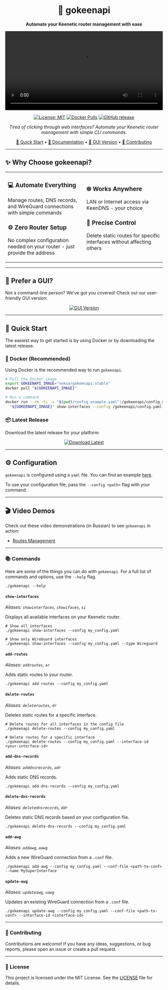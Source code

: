 <div align="center">

# 🚀 gokeenapi

**Automate your Keenetic router management with ease**

<p align="center">
  <video src="https://github.com/user-attachments/assets/404e89cc-4675-42c4-ae93-4a0955b06348" width="100%"></video>
</p>

[![License: MIT](https://img.shields.io/badge/License-MIT-yellow.svg)](https://opensource.org/licenses/MIT)
[![Docker Pulls](https://img.shields.io/docker/pulls/noksa/gokeenapi)](https://hub.docker.com/r/noksa/gokeenapi)
[![GitHub release](https://img.shields.io/github/release/Noksa/gokeenapi.svg)](https://github.com/Noksa/gokeenapi/releases)

*Tired of clicking through web interfaces? Automate your Keenetic router management with simple CLI commands.*

[🚀 Quick Start](#-quick-start) • [📖 Documentation](#-commands) • [🎨 GUI Version](https://github.com/Noksa/gokeenapiui) • [🤝 Contributing](#-contributing)

</div>

---

## ✨ Why Choose gokeenapi?

<table>
<tr>
<td width="50%">

### 💻 **Automate Everything**
Manage routes, DNS records, and WireGuard connections with simple commands

### ⚙️ **Zero Router Setup**
No complex configuration needed on your router - just provide the address

</td>
<td width="50%">

### 🌐 **Works Anywhere**
LAN or Internet access via KeenDNS - your choice

### 🎯 **Precise Control**
Delete static routes for specific interfaces without affecting others

</td>
</tr>
</table>

---

## 🎨 Prefer a GUI?

Not a command-line person? We've got you covered! Check out our user-friendly GUI version:

<div align="center">

[![GUI Version](https://img.shields.io/badge/🎨_GUI_Version-Available-blue?style=for-the-badge)](https://github.com/Noksa/gokeenapiui)

</div>

---

## 🚀 Quick Start

The easiest way to get started is by using Docker or by downloading the latest release.

### 🐳 Docker (Recommended)

Using Docker is the recommended way to run `gokeenapi`.

```bash
# Pull the Docker image
export GOKEENAPI_IMAGE="noksa/gokeenapi:stable"
docker pull "${GOKEENAPI_IMAGE}"

# Run a command
docker run --rm -ti -v "$(pwd)/config_example.yaml":/gokeenapi/config.yaml \
  "${GOKEENAPI_IMAGE}" show-interfaces --config /gokeenapi/config.yaml
```

### 📦 Latest Release

Download the latest release for your platform:

<div align="center">

[![Download Latest](https://img.shields.io/badge/📦_Download-Latest_Release-green?style=for-the-badge)](https://github.com/Noksa/gokeenapi/releases)

</div>

---

## ⚙️ Configuration

`gokeenapi` is configured using a `yaml` file. You can find an example [here](https://github.com/Noksa/gokeenapi/blob/main/config_example.yaml).

To use your configuration file, pass the `--config <path>` flag with your command.

---

## 🎬 Video Demos

Check out these video demonstrations (in Russian) to see `gokeenapi` in action:

*   [Routes Management](https://www.youtube.com/watch?v=lKX74btFypY)

---

### 📚 Commands

Here are some of the things you can do with `gokeenapi`. For a full list of commands and options, use the `--help` flag.

```shell
./gokeenapi --help
```

#### `show-interfaces`

*Aliases: `showinterfaces`, `showifaces`, `si`*

Displays all available interfaces on your Keenetic router.

```shell
# Show all interfaces
./gokeenapi show-interfaces --config my_config.yaml

# Show only WireGuard interfaces
./gokeenapi show-interfaces --config my_config.yaml --type Wireguard
```

#### `add-routes`

*Aliases: `addroutes`, `ar`*

Adds static routes to your router.

```shell
./gokeenapi add-routes --config my_config.yaml
```

#### `delete-routes`

*Aliases: `deleteroutes`, `dr`*

Deletes static routes for a specific interface.

```shell
# Delete routes for all interfaces in the config file
./gokeenapi delete-routes --config my_config.yaml

# Delete routes for a specific interface
./gokeenapi delete-routes --config my_config.yaml --interface-id <your-interface-id>
```

#### `add-dns-records`

*Aliases: `adddnsrecords`, `adr`*

Adds static DNS records.

```shell
./gokeenapi add-dns-records --config my_config.yaml
```

#### `delete-dns-records`

*Aliases: `deletednsrecords`, `ddr`*

Deletes static DNS records based on your configuration file.

```shell
./gokeenapi delete-dns-records --config my_config.yaml
```

#### `add-awg`

*Aliases: `addawg`, `aawg`*

Adds a new WireGuard connection from a `.conf` file.

```shell
./gokeenapi add-awg --config my_config.yaml --conf-file <path-to-conf> --name MySuperInterface
```

#### `update-awg`

*Aliases: `updateawg`, `uawg`*

Updates an existing WireGuard connection from a `.conf` file.

```shell
./gokeenapi update-awg --config my_config.yaml --conf-file <path-to-conf> --interface-id <interface-id>
```

---

### 🤝 Contributing

Contributions are welcome! If you have any ideas, suggestions, or bug reports, please open an issue or create a pull request.

---

### 📄 License

This project is licensed under the MIT License. See the [LICENSE](LICENSE) file for details.
